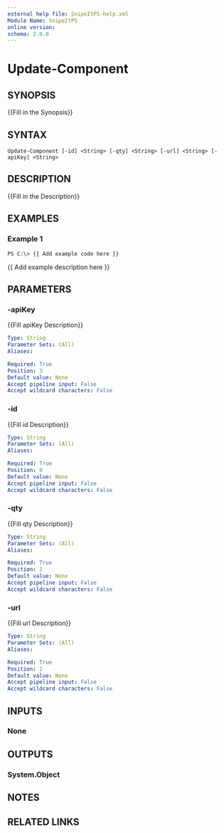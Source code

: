 ```yaml
---
external help file: SnipeItPS-help.xml
Module Name: SnipeItPS
online version: 
schema: 2.0.0
---
```


# Update-Component

## SYNOPSIS
{{Fill in the Synopsis}}

## SYNTAX

```
Update-Component [-id] <String> [-qty] <String> [-url] <String> [-apiKey] <String>
```

## DESCRIPTION
{{Fill in the Description}}

## EXAMPLES

### Example 1
```
PS C:\> {{ Add example code here }}
```

{{ Add example description here }}

## PARAMETERS

### -apiKey
{{Fill apiKey Description}}

```yaml
Type: String
Parameter Sets: (All)
Aliases: 

Required: True
Position: 3
Default value: None
Accept pipeline input: False
Accept wildcard characters: False
```

### -id
{{Fill id Description}}

```yaml
Type: String
Parameter Sets: (All)
Aliases: 

Required: True
Position: 0
Default value: None
Accept pipeline input: False
Accept wildcard characters: False
```

### -qty
{{Fill qty Description}}

```yaml
Type: String
Parameter Sets: (All)
Aliases: 

Required: True
Position: 1
Default value: None
Accept pipeline input: False
Accept wildcard characters: False
```

### -url
{{Fill url Description}}

```yaml
Type: String
Parameter Sets: (All)
Aliases: 

Required: True
Position: 2
Default value: None
Accept pipeline input: False
Accept wildcard characters: False
```

## INPUTS

### None


## OUTPUTS

### System.Object

## NOTES

## RELATED LINKS


